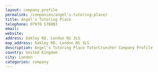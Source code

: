 ```yaml
---
layout: company_profile
permalink: /companies/angel's-tutoring-place/
title: Angel's Tutoring Place
telephone: 07970 178003
email: 
website: 
address: Oakley RD, London N1 3LS
map_address: Oakley RD, London N1 3LS
description: Angel's Tutoring Place TutorCruncher Company Profile
country: United Kingdom
city: London
categories: company
---
```


